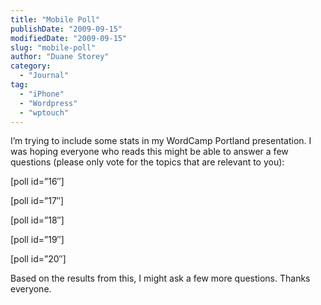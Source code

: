 ```yaml
---
title: "Mobile Poll"
publishDate: "2009-09-15"
modifiedDate: "2009-09-15"
slug: "mobile-poll"
author: "Duane Storey"
category:
  - "Journal"
tag:
  - "iPhone"
  - "Wordpress"
  - "wptouch"
---
```


I’m trying to include some stats in my WordCamp Portland presentation. I was hoping everyone who reads this might be able to answer a few questions (please only vote for the topics that are relevant to you):

\[poll id=”16″\]

\[poll id=”17″\]

\[poll id=”18″\]

\[poll id=”19″\]

\[poll id=”20″\]

Based on the results from this, I might ask a few more questions. Thanks everyone.